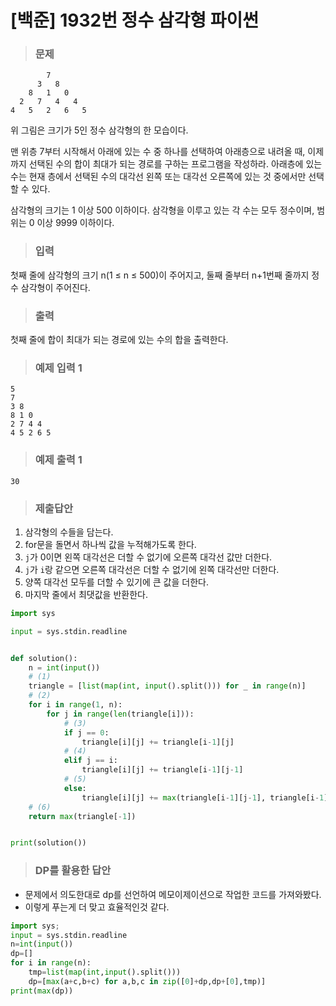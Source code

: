 # [백준] 1932번 정수 삼각형 파이썬

> ### 문제

```
        7
      3   8
    8   1   0
  2   7   4   4
4   5   2   6   5
```

위 그림은 크기가 5인 정수 삼각형의 한 모습이다.

맨 위층 7부터 시작해서 아래에 있는 수 중 하나를 선택하여 아래층으로 내려올 때, 이제까지 선택된 수의 합이 최대가 되는 경로를 구하는 프로그램을 작성하라. 아래층에 있는 수는 현재 층에서 선택된 수의 대각선 왼쪽 또는 대각선 오른쪽에 있는 것 중에서만 선택할 수 있다.

삼각형의 크기는 1 이상 500 이하이다. 삼각형을 이루고 있는 각 수는 모두 정수이며, 범위는 0 이상 9999 이하이다.

> ### 입력

첫째 줄에 삼각형의 크기 n(1 ≤ n ≤ 500)이 주어지고, 둘째 줄부터 n+1번째 줄까지 정수 삼각형이 주어진다.

> ### 출력

첫째 줄에 합이 최대가 되는 경로에 있는 수의 합을 출력한다.

> ### 예제 입력 1

```
5
7
3 8
8 1 0
2 7 4 4
4 5 2 6 5
```

> ### 예제 출력 1

```
30
```

> ### 제출답안

1. 삼각형의 수들을 담는다.
2. for문을 돌면서 하나씩 값을 누적해가도록 한다.
3. `j`가 0이면 왼쪽 대각선은 더할 수 없기에 오른쪽 대각선 값만 더한다.
4. `j`가 `i`랑 같으면 오른쪽 대각선은 더할 수 없기에 왼쪽 대각선만 더한다.
5. 양쪽 대각선 모두를 더할 수 있기에 큰 값을 더한다.
6. 마지막 줄에서 최댓값을 반환한다.

```python
import sys

input = sys.stdin.readline


def solution():
    n = int(input())
    # (1)
    triangle = [list(map(int, input().split())) for _ in range(n)]
    # (2)
    for i in range(1, n):
        for j in range(len(triangle[i])):
            # (3)
            if j == 0:
                triangle[i][j] += triangle[i-1][j]
            # (4)
            elif j == i:
                triangle[i][j] += triangle[i-1][j-1]
            # (5)
            else:
                triangle[i][j] += max(triangle[i-1][j-1], triangle[i-1][j])
    # (6)
    return max(triangle[-1])


print(solution())
```

> ### DP를 활용한 답안

- 문제에서 의도한대로 dp를 선언하여 메모이제이션으로 작업한 코드를 가져와봤다.
- 이렇게 푸는게 더 맞고 효율적인것 같다.

```python
import sys;
input = sys.stdin.readline
n=int(input())
dp=[]
for i in range(n):
    tmp=list(map(int,input().split()))
    dp=[max(a+c,b+c) for a,b,c in zip([0]+dp,dp+[0],tmp)]
print(max(dp))
```

